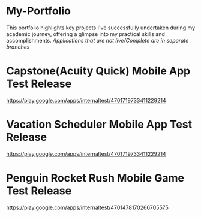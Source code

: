 # My-Portfolio
This portfolio highlights key projects I've successfully undertaken during my academic journey, offering a glimpse into my practical skills and accomplishments.
*Applications that are not live/Complete are in separate branches*

# Capstone(Acuity Quick) Mobile App Test Release
  https://play.google.com/apps/internaltest/4701719733411229214 
# Vacation Scheduler Mobile App Test Release
  https://play.google.com/apps/internaltest/4701719733411229214 
# Penguin Rocket Rush Mobile Game Test Release
  https://play.google.com/apps/internaltest/4701478170266705575
